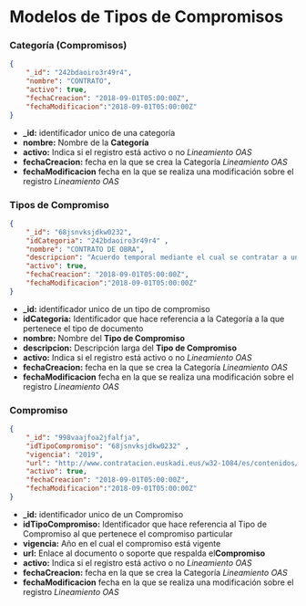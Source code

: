 # Modelos de Tipos de Compromisos

### Categoría (Compromisos)

```json
{
    "_id": "242bdaoiro3r49r4",
    "nombre": "CONTRATO",
    "activo": true,
    "fechaCreacion": "2018-09-01T05:00:00Z",
    "fechaModificacion":"2018-09-01T05:00:00Z"
}

``` 
- **_id:** identificador unico de una categoría
- **nombre:** Nombre de la **Categoría** 
- **activo:** Indica si el registro está activo o no  *Lineamiento OAS*
- **fechaCreacion:** fecha en la que se crea la Categoría *Lineamiento OAS*
- **fechaModificacion** fecha en la que se realiza una modificación sobre el registro *Lineamiento OAS*

### Tipos de Compromiso
```json
{
    "_id": "68jsnvksjdkw0232",
    "idCategoria": "242bdaoiro3r49r4" ,
    "nombre": "CONTRATO DE OBRA",
    "descripcion": "Acuerdo temporal mediante el cual se contratar a un trabajador para que lleve a cabo un servicio concreto dentro de la empresa o una obra determinada.",
    "activo": true,
    "fechaCreacion": "2018-09-01T05:00:00Z",
    "fechaModificacion":"2018-09-01T05:00:00Z"
}
``` 
- **_id:** identificador unico de un tipo de compromiso
- **idCategoria:** Identificador que hace referencia a la Categoría a la que pertenece el tipo de documento
- **nombre:** Nombre del **Tipo de Compromiso** 
- **descripcion:** Descripción larga del  **Tipo de Compromiso** 
- **activo:** Indica si el registro está activo o no  *Lineamiento OAS*
- **fechaCreacion:** fecha en la que se crea la Categoría *Lineamiento OAS*
- **fechaModificacion** fecha en la que se realiza una modificación sobre el registro *Lineamiento OAS*
    
### Compromiso
```json
{
    "_id": "998vaajfoa2jfalfja",
    "idTipoCompromiso": "68jsnvksjdkw0232" ,
    "vigencia": "2019",
    "url": "http://www.contratacion.euskadi.eus/w32-1084/es/contenidos/anuncio_contratacion/expjaso6729/es_doc/adjuntos/otros1.pdf",
    "activo": true,
    "fechaCreacion": "2018-09-01T05:00:00Z",
    "fechaModificacion":"2018-09-01T05:00:00Z"
}
``` 
- **_id:** identificador unico de un Compromiso
- **idTipoCompromiso:** Identificador que hace referencia al Tipo de Compromiso al que pertenece el compromiso particular
- **vigencia:** Año en el cual el compromiso está vigente 
- **url:** Enlace al documento o soporte que respalda el**Compromiso** 
- **activo:** Indica si el registro está activo o no  *Lineamiento OAS*
- **fechaCreacion:** fecha en la que se crea la Categoría *Lineamiento OAS*
- **fechaModificacion** fecha en la que se realiza una modificación sobre el registro *Lineamiento OAS*
        